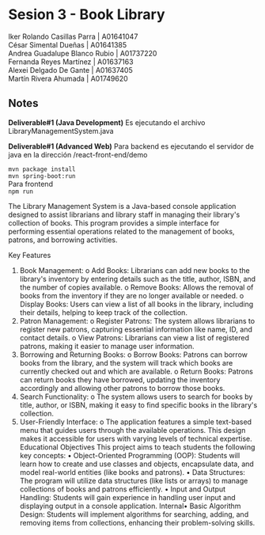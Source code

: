 # Sesion 3 - Book Library

Iker Rolando Casillas Parra  | A01641047 <br />
César Simental Dueñas | A01641385 <br />
Andrea Guadalupe Blanco Rubio | A01737220 <br />
Fernanda Reyes Martínez | A01637163 <br />
Alexei Delgado De Gante | A01637405 <br />
Martín Rivera Ahumada | A01749620 <br />

## Notes
**Deliverable#1 (Java Development)**
Es ejecutando el archivo LibraryManagementSystem.java


**Deliverable#1 (Advanced Web)**
Para backend es ejecutando el servidor de java en la dirección /react-front-end/demo <br/>

`mvn package install` <br/>
`mvn spring-boot:run` <br/>
Para frontend <br/>
`npm run` <br/>


The Library Management System is a Java-based console application designed to assist librarians and library staff in managing their library's collection of books. This program provides a simple interface for performing essential operations related to the management of books, patrons, and borrowing activities.

Key Features
1. Book Management:
o Add Books: Librarians can add new books to the library's inventory by
entering details such as the title, author, ISBN, and the number of copies
available.
o Remove Books: Allows the removal of books from the inventory if they
are no longer available or needed.
o Display Books: Users can view a list of all books in the library, including
their details, helping to keep track of the collection.
2. Patron Management:
o Register Patrons: The system allows librarians to register new patrons,
capturing essential information like name, ID, and contact details.
o View Patrons: Librarians can view a list of registered patrons, making it
easier to manage user information.
3. Borrowing and Returning Books:
o Borrow Books: Patrons can borrow books from the library, and the
system will track which books are currently checked out and which are
available.
o Return Books: Patrons can return books they have borrowed, updating
the inventory accordingly and allowing other patrons to borrow those
books.
4. Search Functionality:
o The system allows users to search for books by title, author, or ISBN,
making it easy to find specific books in the library's collection.
5. User-Friendly Interface:
o The application features a simple text-based menu that guides users
through the available operations. This design makes it accessible for
users with varying levels of technical expertise.
Educational Objectives
This project aims to teach students the following key concepts:
• Object-Oriented Programming (OOP): Students will learn how to create and
use classes and objects, encapsulate data, and model real-world entities (like
books and patrons).
• Data Structures: The program will utilize data structures (like lists or arrays) to
manage collections of books and patrons efficiently.
• Input and Output Handling: Students will gain experience in handling user input
and displaying output in a console application.
Internal• Basic Algorithm Design: Students will implement algorithms for searching,
adding, and removing items from collections, enhancing their problem-solving
skills.


